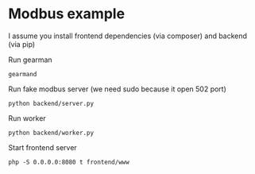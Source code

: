 Modbus example
==============

I assume you install frontend dependencies (via composer) and backend (via pip)

Run gearman
```
gearmand
```

Run fake modbus server (we need sudo because it open 502 port) 
 
```
python backend/server.py
```

Run worker
 
```
python backend/worker.py
```

Start frontend server
```
php -S 0.0.0.0:8080 t frontend/www
```






